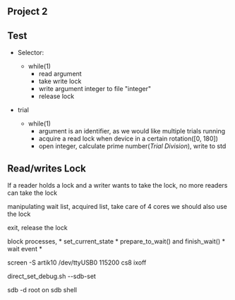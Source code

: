 ## Project 2 


Test
---

* Selector: 

	* while(1)
		* read argument
		* take write lock
		* write argument integer to file "integer"
		* release lock
	
* trial
	* while(1)
		* argument is an identifier, as we would like multiple trials running
		* acquire a read lock when device in a certain rotation([0, 180])
		* open integer, calculate prime number(*Trial Division*), write to std


Read/writes Lock
---


If a reader holds a lock and a writer wants to take the lock, no
more readers can take the lock

manipulating wait list, acquired list, take care of 4 cores
we should also use the lock

exit, release the lock

block processes, 
	* set_current_state
	* prepare_to_wait() and finish_wait()
	* wait event 
	* 


 screen -S artik10 /dev/ttyUSB0 115200 cs8 ixoff


direct_set_debug.sh --sdb-set

sdb -d root on
sdb shell

